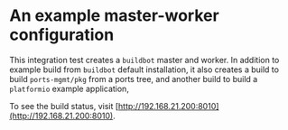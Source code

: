 # An example master-worker configuration

This integration test creates a `buildbot` master and worker. In addition to
example build from `buildbot` default installation, it also creates a build to
build `ports-mgmt/pkg` from a ports tree, and another build to build
a `platformio` example application,

To see the build status, visit
[http://192.168.21.200:8010](http://192.168.21.200:8010).
